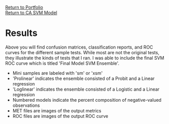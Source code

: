[Return to Portfolio](https://kgalvancuesta.github.io/portfolio/) <br>
[Return to CA SVM Model](https://github.com/kgalvancuesta/portfolio/tree/main/CA%20SVM%20Model)

# Results
Above you will find confusion matrices, classification reports, and ROC curves for the different sample tests. While most are not the original tests, they illustrate the kinds of tests that I ran. I was able to include the final SVM ROC curve which is titled 'Final Model SVM Ensemble'.

* Mini samples are labeled with 'sm' or 'xsm'
* 'Prolinear' indicates the ensemble consisted of a Probit and a Linear regression 
* 'Loglinear' indicates the ensemble consisted of a Logistic and a Linear regression
* Numbered models indicate the percent composition of negative-valued observations
* MET files are images of the output metrics
* ROC files are images of the output ROC curve
